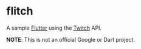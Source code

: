 # flitch

A sample [Flutter](https://flutter.io) using the [Twitch][twitch] API.

[twitch]: https://pub.dartlang.org/packages/twitch

**NOTE**: This is not an official Google or Dart project.
